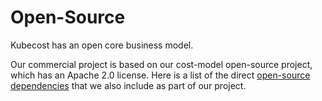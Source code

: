 Open-Source
===========

Kubecost has an open core business model. 

Our commercial project is based on our cost-model open-source project, which has an Apache 2.0 license. 
Here is a list of the direct [open-source dependencies](https://github.com/kubecost/cost-model/blob/master/go.mod#L9) that we also include as part of our project.



<!--- {"article":"4407595974679","section":"4402829033367","permissiongroup":"1500001277122"} --->
